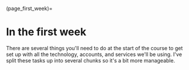 (page_first_week)=
# In the first week

There are several things you'll need to do at the start of the course to get set up with all the technology, accounts, and services we'll be using.
I've split these tasks up into several chunks so it's a bit more manageable. 

```{include} bits/12_course_pattern.md
```

```{include} bits/13_first_learninglog.md
```